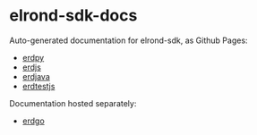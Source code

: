 # elrond-sdk-docs

Auto-generated documentation for elrond-sdk, as Github Pages:

- [erdpy](https://elrondnetwork.github.io/elrond-sdk-docs/erdpy/build/html)
- [erdjs](https://elrondnetwork.github.io/elrond-sdk-docs/erdjs/latest)
- [erdjava](https://elrondnetwork.github.io/elrond-sdk-docs/erdjava)
- [erdtestjs](https://elrondnetwork.github.io/elrond-sdk-docs/erdtestjs)

Documentation hosted separately:

 - [erdgo](https://pkg.go.dev/github.com/ElrondNetwork/elrond-sdk/erdgo)